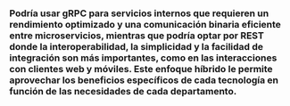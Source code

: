 ### Podría usar gRPC para servicios internos que requieren un rendimiento optimizado y una comunicación binaria eficiente entre microservicios, mientras que podría optar por REST donde la interoperabilidad, la simplicidad y la facilidad de integración son más importantes, como en las interacciones con clientes web y móviles. Este enfoque híbrido le permite aprovechar los beneficios específicos de cada tecnología en función de las necesidades de cada departamento.
